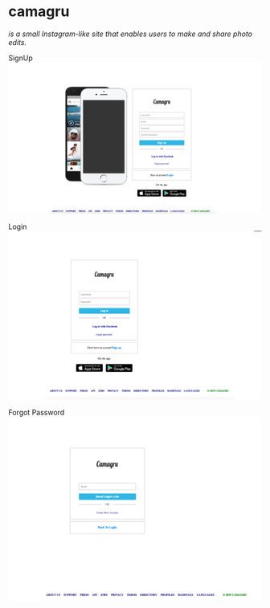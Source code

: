 # camagru

_is a small Instagram-like site that enables users to make and share photo edits._

SignUp![SignUp](/screenshots/signup.png)

Login![Login](/screenshots/login.png)

Forgot Password![Forgot Password](/screenshots/forgotPassword.png)
